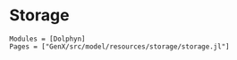 # Storage
```@autodocs
Modules = [Dolphyn]
Pages = ["GenX/src/model/resources/storage/storage.jl"]
```